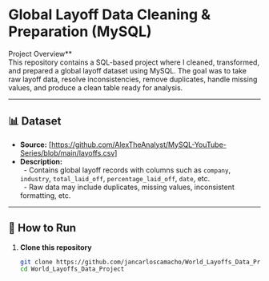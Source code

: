 # Global Layoff Data Cleaning & Preparation (MySQL)

Project Overview**  
This repository contains a SQL-based project where I cleaned, transformed, and prepared a global layoff dataset using MySQL. The goal was to take raw layoff data, resolve inconsistencies, remove duplicates, handle missing values, and produce a clean table ready for analysis.

---

## 📊 Dataset

- **Source:** [https://github.com/AlexTheAnalyst/MySQL-YouTube-Series/blob/main/layoffs.csv]  
- **Description:**  
 - Contains global layoff records with columns such as `company`, `industry`, `total_laid_off`, `percentage_laid_off`, `date`, etc.  
 - Raw data may include duplicates, missing values, inconsistent formatting, etc.

---

## 📝 How to Run

1. **Clone this repository**  
   ```bash
   git clone https://github.com/jancarloscamacho/World_Layoffs_Data_Project/blob/main/World_Layoffs_Project_Code.git
   cd World_Layoffs_Data_Project
